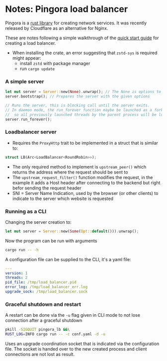 # Notes: Pingora load balancer 

Pingora is a [rust library](https://github.com/cloudflare/pingora) for creating network services. It was recently released by Cloudflare as an alternative for Nginx.  

These are notes following a simple walkthrough of the [quick start guide](https://github.com/cloudflare/pingora/blob/main/docs/quick_start.md) for creating a load balancer.
 
- When installing the crate, an error suggesting that `zstd-sys` is required might appear:
    - install `zstd` with package manager 
    - run `cargo update`

### A simple server
```rust
let mut server = Server::new(None).unwrap(); // The None is options to supplement to the server
server.bootstrap(); // Prepares the server with the given options

// Runs the server, this is blocking call until the server exits.
// In daemon mode, the run_forever function maybe be launched as a fork,
//  so all previously launched threads by the parent process will be lost.
server.run_forever(); 
```

### Loadbalancer server
- Requires the `ProxyHttp` trait to be implemented in a struct that is similar to:
```rust
struct LB(Arc<LoadBalancer<RoundRobin>>);
```

- The only required method to implement is `upstream_peer()` which returns the address where the request should be sent to 
- The `upstream_request_filter()` function modifies the request, in the example it adds a Host header after connecting to the backend but right befor sending the request header
- SNI = Server Name Indication, used by the browser (or other clients) to indicate to the server which website is requested

### Running as a CLI
Changing the server creation to:
```rust
let mut server = Server::new(Some(Opt::default())).unwrap();
```

Now the program can be run with arguments
```bash
cargo run -- -h
```

A configuration file can be supplied to the CLI, it's a yaml file:
```yaml
---
version: 1
threads: 2
pid_file: /tmp/load_balancer.pid
error_log: /tmp/load_balancer_err.log
upgrade_sock: /tmp/load_balancer.sock
```

### Graceful shutdown and restart
A restart can be done via the `-u` flag given in CLI mode to not lose connection after a graceful shutdown

```bash
pkill -SIGQUIT pingora_lb &&\
RUST_LOG=INFO cargo run -- -c conf.yaml -d -u
```
Uses an upgrade coordination socket that is indicated via the configuration file. The socket is handed over to the new created process and client connections are not lost as result.
